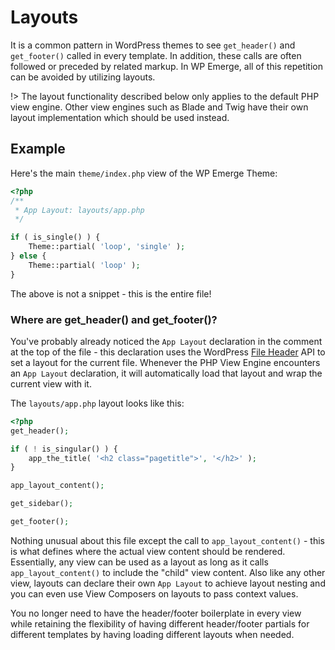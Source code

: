 # Layouts

It is a common pattern in WordPress themes to see `get_header()` and `get_footer()` called in every template. In addition, these calls are often followed or preceded by related markup.
In WP Emerge, all of this repetition can be avoided by utilizing layouts.

!> The layout functionality described below only applies to the default PHP view engine. Other view 
engines such as Blade and Twig have their own layout implementation which should be used instead.

## Example

Here's the main `theme/index.php` view of the WP Emerge Theme:

```php
<?php
/**
 * App Layout: layouts/app.php
 */

if ( is_single() ) {
	Theme::partial( 'loop', 'single' );
} else {
	Theme::partial( 'loop' );
}
```

The above is not a snippet - this is the entire file!

### Where are get_header() and get_footer()?

You've probably already noticed the `App Layout` declaration in the comment at the top of the file - this declaration uses the WordPress [File Header](https://codex.wordpress.org/File_Header) API to set a layout for the current file.
Whenever the PHP View Engine encounters an `App Layout` declaration, it will automatically load that layout and wrap the current view with it.

The `layouts/app.php` layout looks like this:
```php
<?php
get_header();

if ( ! is_singular() ) {
	app_the_title( '<h2 class="pagetitle">', '</h2>' );
}

app_layout_content();

get_sidebar();

get_footer();
```

Nothing unusual about this file except the call to `app_layout_content()` - this is what defines where the actual view content should be rendered. Essentially, any view can be used as a layout as long as it calls `app_layout_content()` to include the "child" view content.
Also like any other view, layouts can declare their own `App Layout` to achieve layout nesting and you can even use View Composers on layouts to pass context values.

You no longer need to have the header/footer boilerplate in every view while retaining the flexibility of having different header/footer partials for different templates by having loading different layouts when needed.
